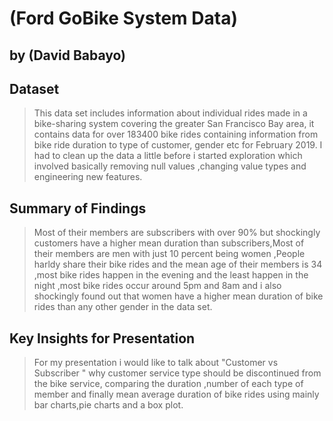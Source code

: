 # (Ford GoBike System Data)
## by (David Babayo)


## Dataset

> This data set includes information about individual rides made in a bike-sharing system covering the greater San Francisco Bay area, it contains data for over 183400 bike rides containing information from bike ride duration to type of customer, gender etc for February 2019.
     I had to clean up the data a little before i started exploration which involved basically removing null values ,changing value types and engineering new features.


## Summary of Findings

> Most of their members are subscribers with over 90% but shockingly customers have a higher mean duration than subscribers,Most of their members are men with just 10 percent being women ,People harldy share their bike rides and the mean age of their members is 34 ,most bike rides happen in the evening and the least happen in the night ,most bike rides occur around 5pm and 8am and i also shockingly found out that women have a higher mean duration of bike rides than any other gender in the data set.


## Key Insights for Presentation

>For my presentation i would like to talk about "Customer vs Subscriber " why customer service type should be discontinued from the bike service, comparing the duration ,number of each type of member and finally mean average duration of bike rides using mainly bar charts,pie charts and a box plot.